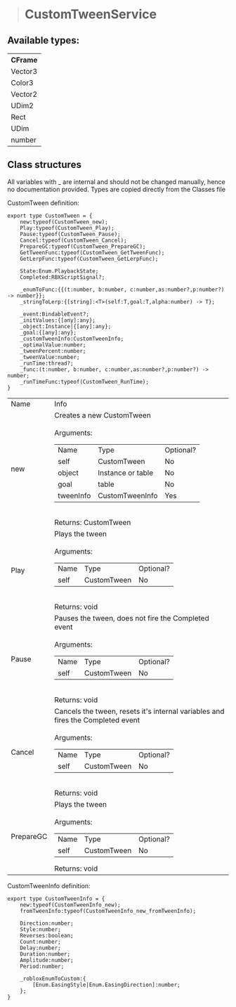 > # CustomTweenService

## Available types:
<table>
  <tr>
    <th>CFrame</th>
  </tr>
  <tr>
    <td>Vector3</td>
  </tr>
  <tr>
    <td>Color3</td>
  </tr>
  <tr>
    <td>Vector2</td>
  </tr>
  <tr>
    <td>UDim2</td>
  </tr>
  <tr>
    <td>Rect</td>
  </tr>
  <tr>
    <td>UDim</td>
  </tr>
  <tr>
    <td>number</td>
  </tr>
</table>

## Class structures
All variables with _ are internal and should not be changed manually, hence no documentation provided. Types are copied directly from the Classes file


CustomTween definition:
```luau
export type CustomTween = {
	new:typeof(CustomTween_new);
	Play:typeof(CustomTween_Play);
	Pause:typeof(CustomTween_Pause);
	Cancel:typeof(CustomTween_Cancel);
	PrepareGC:typeof(CustomTween_PrepareGC);
	GetTweenFunc:typeof(CustomTween_GetTweenFunc);
	GetLerpFunc:typeof(CustomTween_GetLerpFunc);
	
	State:Enum.PlaybackState;
	Completed:RBXScriptSignal?;
	
	_enumToFunc:{{(t:number, b:number, c:number,as:number?,p:number?) -> number}};
	_stringToLerp:{[string]:<T>(self:T,goal:T,alpha:number) -> T};
	
	_event:BindableEvent?;
	_initValues:{[any]:any};
	_object:Instance|{[any]:any};
	_goal:{[any]:any};
	_customTweenInfo:CustomTweenInfo;
	_optimalValue:number;
	_tweenPercent:number;
	_tweenValue:number;
	_runTime:thread?;
	_func:(t:number, b:number, c:number,as:number?,p:number?) -> number;
	_runTimeFunc:typeof(CustomTween_RunTime);
}
```
<table>
    <tr>
        <td>Name</td>
        <td>Info</td>
    </tr>
    <tr>
        <td>new</td>
        <td>
            Creates a new CustomTween <br/> <br/>
            Arguments:
            <table>
                <tr>
                    <td>Name</td>
                    <td>Type</td>
                    <td>Optional?</td>
                </tr>
                <tr>
                    <td>self</td>
                    <td>CustomTween</td>
                    <td>No</td>
                </tr>
                <tr>
                    <td>object</td>
                    <td>Instance or table</td>
                    <td>No</td>
                </tr>
                <tr>
                    <td>goal</td>
                    <td>table</td>
                    <td>No</td>
                </tr>
                <tr>
                    <td>tweenInfo</td>
                    <td>CustomTweenInfo</td>
                    <td>Yes</td>
                </tr>
            </table> <br/>
            Returns: CustomTween
    </td>
    <tr>
        <td>Play</td>
        <td>
            Plays the tween <br/> <br/>
            Arguments:
            <table>
                <tr>
                    <td>Name</td>
                    <td>Type</td>
                    <td>Optional?</td>
                </tr>
		<tr>
                    <td>self</td>
                    <td>CustomTween</td>
                    <td>No</td>
                </tr>
            </table> <br/>
            Returns: void
    </td>
    <tr>
        <td>Pause</td>
        <td>
            Pauses the tween, does not fire the Completed event <br/> <br/>
            Arguments:
            <table>
                <tr>
                    <td>Name</td>
                    <td>Type</td>
                    <td>Optional?</td>
                </tr>
		<tr>
                    <td>self</td>
                    <td>CustomTween</td>
                    <td>No</td>
                </tr>
            </table> <br/>
            Returns: void
    </td>
    <tr>
        <td>Cancel</td>
        <td>
            Cancels the tween, resets it's internal variables and fires the Completed event<br/> <br/>
            Arguments:
            <table>
                <tr>
                    <td>Name</td>
                    <td>Type</td>
                    <td>Optional?</td>
                </tr>
		<tr>
                    <td>self</td>
                    <td>CustomTween</td>
                    <td>No</td>
                </tr>
            </table> <br/>
            Returns: void
    </td>
    <tr>
        <td>PrepareGC</td>
        <td>
            Plays the tween <br/> <br/>
            Arguments:
            <table>
                <tr>
                    <td>Name</td>
                    <td>Type</td>
                    <td>Optional?</td>
                </tr>
		<tr>
                    <td>self</td>
                    <td>CustomTween</td>
                    <td>No</td>
                </tr>
            </table>
            Returns: void
    </td>
</table>

CustomTweenInfo definition:
```luau
export type CustomTweenInfo = {
	new:typeof(CustomTweenInfo_new); 
	fromTweenInfo:typeof(CustomTweenInfo_new_fromTweenInfo);
	
	Direction:number;
	Style:number;
	Reverses:boolean;
	Count:number;
	Delay:number;
	Duration:number;
	Amplitude:number;
	Period:number;
	
	_robloxEnumToCustom:{
		[Enum.EasingStyle|Enum.EasingDirection]:number;
	};
}
```

